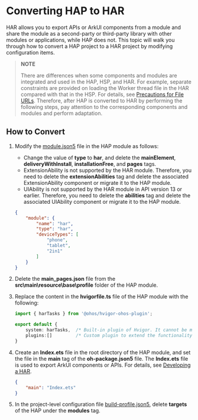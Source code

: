 # Converting HAP to HAR
<!--Kit: Ability Kit-->
<!--Subsystem: BundleManager-->
<!--Owner: @wanghang904-->
<!--Designer: @hanfeng6-->
<!--Tester: @kongjing2-->
<!--Adviser: @Brilliantry_Rui-->

HAR allows you to export APIs or ArkUI components from a module and share the module as a second-party or third-party library with other modules or applications, while HAP does not. This topic will walk you through how to convert a HAP project to a HAR project by modifying configuration items.

>
> **NOTE**
>
> There are differences when some components and modules are integrated and used in the HAP, HSP, and HAR. For example, separate constraints are provided on loading the Worker thread file in the HAR compared with that in the HSP. For details, see [Precautions for File URLs](../arkts-utils/worker-introduction.md#precautions-for-file-urls). Therefore, after HAP is converted to HAR by performing the following steps, pay attention to the corresponding components and modules and perform adaptation.
>

## How to Convert

1. Modify the [module.json5](./module-configuration-file.md) file in the HAP module as follows:
    - Change the value of **type** to **har**, and delete the **mainElement**, **deliveryWithInstall**, **installationFree**, and **pages** tags.
    - ExtensionAbility is not supported by the HAR module. Therefore, you need to delete the **extensionAbilities** tag and delete the associated ExtensionAbility component or migrate it to the HAP module.
    - UIAbility is not supported by the HAR module in API version 13 or earlier. Therefore, you need to delete the **abilities** tag and delete the associated UIAbility component or migrate it to the HAP module.
    ```json
    {
        "module": {
            "name": "har",
            "type": "har",
            "deviceTypes": [
                "phone",
                "tablet",
                "2in1"
            ]
        }
    }
    ```

2. Delete the **main_pages.json** file from the **src\main\resource\base\profile** folder of the HAP module.

3. Replace the content in the **hvigorfile.ts** file of the HAP module with the following:
    ```ts
    import { harTasks } from '@ohos/hvigor-ohos-plugin';

    export default {
        system: harTasks,  /* Built-in plugin of Hvigor. It cannot be modified. */
        plugins:[]         /* Custom plugin to extend the functionality of Hvigor. */
    }
    ```

4. Create an **Index.ets** file in the root directory of the HAP module, and set the file in the **main** tag of the **oh-package.json5** file. The **Index.ets** file is used to export ArkUI components or APIs. For details, see [Developing a HAR](./har-package.md#developing-a-har).
    ```json
    {
        "main": "Index.ets"
    }
    ```

5. In the project-level configuration file [build-profile.json5](https://developer.huawei.com/consumer/en/doc/harmonyos-guides/ide-hvigor-build-profile-app), delete **targets** of the HAP under the **modules** tag.
